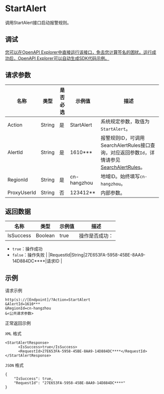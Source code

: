 # StartAlert

调用StartAlert接口启动报警规则。

## 调试

[您可以在OpenAPI Explorer中直接运行该接口，免去您计算签名的困扰。运行成功后，OpenAPI Explorer可以自动生成SDK代码示例。](https://api.aliyun.com/#product=ARMS&api=StartAlert&type=RPC&version=2019-08-08)

## 请求参数

|名称|类型|是否必选|示例值|描述|
|--|--|----|---|--|
|Action|String|是|StartAlert|系统规定参数，取值为`StartAlert`。 |
|AlertId|String|是|1610\*\*\*|报警规则ID，可调用SearchAlertRules接口查询，对应返回参数`Id`，详情请参见[SearchAlertRules](~~175825~~)。 |
|RegionId|String|是|cn-hangzhou|地域ID。始终填写`cn-hangzhou`。 |
|ProxyUserId|String|否|123412\*\*|内部参数。 |

## 返回数据

|名称|类型|示例值|描述|
|--|--|---|--|
|IsSuccess|Boolean|true|操作是否成功：

 -   `true`：操作成功
-   `false`：操作失败 |
|RequestId|String|27E653FA-5958-45BE-8AA9-14D884DC\*\*\*\*|请求ID |

## 示例

请求示例

```
http(s)://[Endpoint]/?Action=StartAlert
&AlertId=1610***
&RegionId=cn-hangzhou
&<公共请求参数>
```

正常返回示例

`XML` 格式

```
<StartAlertResponse>
	  <IsSuccess>true</IsSuccess>
	  <RequestId>27E653FA-5958-45BE-8AA9-14D884DC****</RequestId>
</StartAlertResponse>
```

`JSON` 格式

```
{
    "IsSuccess": true,
    "RequestId": "27E653FA-5958-45BE-8AA9-14D884DC****"
}
```

